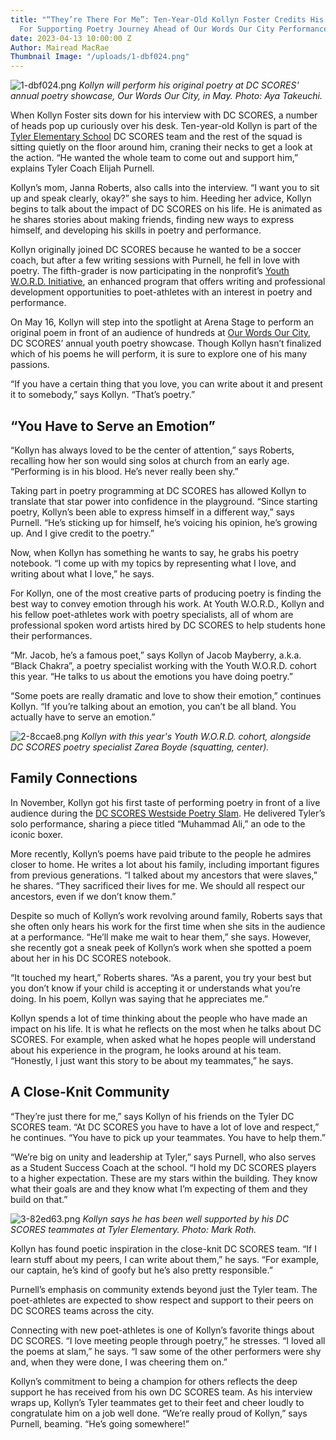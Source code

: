 ```yaml
---
title: "“They’re There For Me”: Ten-Year-Old Kollyn Foster Credits His DC SCORES Team
  For Supporting Poetry Journey Ahead of Our Words Our City Performance"
date: 2023-04-13 10:00:00 Z
Author: Mairead MacRae
Thumbnail Image: "/uploads/1-dbf024.png"
---
```


![1-dbf024.png](/uploads/1-dbf024.png)
*Kollyn will perform his original poetry at DC SCORES' annual poetry showcase, Our Words Our City, in May. Photo: Aya Takeuchi.*









 

When Kollyn Foster sits down for his interview with DC SCORES, a number of heads pop up curiously over his desk. Ten-year-old Kollyn is part of the [Tyler Elementary School](https://www.tylerelementary.net/) DC SCORES team and the rest of the squad is sitting quietly on the floor around him, craning their necks to get a look at the action. “He wanted the whole team to come out and support him,” explains Tyler Coach Elijah Purnell. 

Kollyn’s mom, Janna Roberts, also calls into the interview. “I want you to sit up and speak clearly, okay?” she says to him. Heeding her advice, Kollyn begins to talk about the impact of DC SCORES on his life. He is animated as he shares stories about making friends, finding new ways to express himself, and developing his skills in poetry and performance. 

Kollyn originally joined DC SCORES because he wanted to be a soccer coach, but after a few writing sessions with Purnell, he fell in love with poetry. The fifth-grader is now participating in the nonprofit’s [Youth W.O.R.D. Initiative](https://www.dcscores.org/blog/2023/01/dc-scores-revamps-youth-word-project-for-promising-young-poets-in-dc), an enhanced program that offers writing and professional development opportunities to poet-athletes with an interest in poetry and performance.

On May 16, Kollyn will step into the spotlight at Arena Stage to perform an original poem in front of an audience of hundreds at [Our Words Our City](https://owoc.dcscores.org/), DC SCORES’ annual youth poetry showcase. Though Kollyn hasn’t finalized which of his poems he will perform, it is sure to explore one of his many passions.

“If you have a certain thing that you love, you can write about it and present it to somebody,” says Kollyn. “That’s poetry.”

## “You Have to Serve an Emotion”

“Kollyn has always loved to be the center of attention,” says Roberts, recalling how her son would sing solos at church from an early age. “Performing is in his blood. He’s never really been shy.”

Taking part in poetry programming at DC SCORES has allowed Kollyn to translate that star power into confidence in the playground. “Since starting poetry, Kollyn’s been able to express himself in a different way,” says Purnell. “He’s sticking up for himself, he’s voicing his opinion, he’s growing up. And I give credit to the poetry.”

Now, when Kollyn has something he wants to say, he grabs his poetry notebook. “I come up with my topics by representing what I love, and writing about what I love,” he says. 

For Kollyn, one of the most creative parts of producing poetry is finding the best way to convey emotion through his work. At Youth W.O.R.D., Kollyn and his fellow poet-athletes work with poetry specialists, all of whom are professional spoken word artists hired by DC SCORES to help students hone their performances. 

“Mr. Jacob, he’s a famous poet,” says Kollyn of Jacob Mayberry, a.k.a. “Black Chakra”, a poetry specialist working with the Youth W.O.R.D. cohort this year. “He talks to us about the emotions you have doing poetry.”

“Some poets are really dramatic and love to show their emotion,” continues Kollyn. “If you’re talking about an emotion, you can’t be all bland. You actually have to serve an emotion.”

![2-8ccae8.png](/uploads/2-8ccae8.png)
*Kollyn with this year's Youth W.O.R.D. cohort, alongside DC SCORES poetry specialist Zarea Boyde (squatting, center).*

## Family Connections

In November, Kollyn got his first taste of performing poetry in front of a live audience during the [DC SCORES Westside Poetry Slam](https://www.dcscores.org/blog/2022/11/after-two-years-of-virtual-competitions-in-person-poetry-slams-return-for-dc-scores-poet-athletes). He delivered Tyler’s solo performance, sharing a piece titled “Muhammad Ali,” an ode to the iconic boxer.

More recently, Kollyn’s poems have paid tribute to the people he admires closer to home. He writes a lot about his family, including important figures from previous generations. “I talked about my ancestors that were slaves,” he shares. “They sacrificed their lives for me. We should all respect our ancestors, even if we don’t know them.”

Despite so much of Kollyn’s work revolving around family, Roberts says that she often only hears his work for the first time when she sits in the audience at a performance. “He’ll make me wait to hear them,” she says. However, she recently got a sneak peek of Kollyn’s work when she spotted a poem about her in his DC SCORES notebook.

“It touched my heart,” Roberts shares. “As a parent, you try your best but you don’t know if your child is accepting it or understands what you’re doing. In his poem, Kollyn was saying that he appreciates me.”

Kollyn spends a lot of time thinking about the people who have made an impact on his life. It is what he reflects on the most when he talks about DC SCORES. For example, when asked what he hopes people will understand about his experience in the program, he looks around at his team. “Honestly, I just want this story to be about my teammates,” he says. 

## A Close-Knit Community

“They’re just there for me,” says Kollyn of his friends on the Tyler DC SCORES team. “At DC SCORES you have to have a lot of love and respect,” he continues. “You have to pick up your teammates. You have to help them.”

“We’re big on unity and leadership at Tyler,” says Purnell, who also serves as a Student Success Coach at the school. “I hold my DC SCORES players to a higher expectation. These are my stars within the building. They know what their goals are and they know what I’m expecting of them and they build on that.”

![3-82ed63.png](/uploads/3-82ed63.png)
*Kollyn says he has been well supported by his DC SCORES teammates at Tyler Elementary. Photo: Mark Roth.*

Kollyn has found poetic inspiration in the close-knit DC SCORES team. “If I learn stuff about my peers, I can write about them,” he says. “For example, our captain, he’s kind of goofy but he’s also pretty responsible.”

Purnell’s emphasis on community extends beyond just the Tyler team. The poet-athletes are expected to show respect and support to their peers on DC SCORES teams across the city. 

Connecting with new poet-athletes is one of Kollyn’s favorite things about DC SCORES. “I love meeting people through poetry,” he stresses. “I loved all the poems at slam,” he says. “I saw some of the other performers were shy and, when they were done, I was cheering them on.”

Kollyn’s commitment to being a champion for others reflects the deep support he has received from his own DC SCORES team. As his interview wraps up, Kollyn’s Tyler teammates get to their feet and cheer loudly to congratulate him on a job well done. “We’re really proud of Kollyn,” says Purnell, beaming. “He’s going somewhere!”